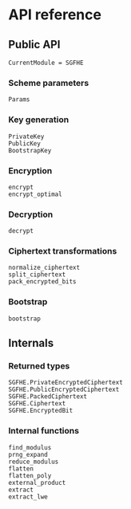 # API reference

## Public API

```@meta
CurrentModule = SGFHE
```

### Scheme parameters

```@docs
Params
```

### Key generation

```@docs
PrivateKey
PublicKey
BootstrapKey
```

### Encryption

```@docs
encrypt
encrypt_optimal
```

### Decryption

```@docs
decrypt
```

### Ciphertext transformations

```@docs
normalize_ciphertext
split_ciphertext
pack_encrypted_bits
```

### Bootstrap

```@docs
bootstrap
```

## Internals

### Returned types

```@docs
SGFHE.PrivateEncryptedCiphertext
SGFHE.PublicEncryptedCiphertext
SGFHE.PackedCiphertext
SGFHE.Ciphertext
SGFHE.EncryptedBit
```

### Internal functions

```@docs
find_modulus
prng_expand
reduce_modulus
flatten
flatten_poly
external_product
extract
extract_lwe
```
